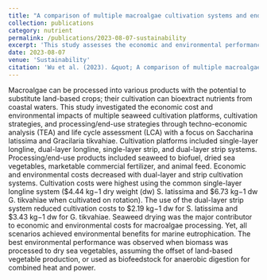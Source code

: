 ```yaml
---
title: "A comparison of multiple macroalgae cultivation systems and end-use strategies of <i>Saccharina latissima</i> and <i>Gracilaria tikvahiae</i> based on techno-economic analysis and life cycle assessment"
collection: publications
category: nutrient
permalink: /publications/2023-08-07-sustainability
excerpt: 'This study assesses the economic and environmental performance of various cultivation, processing, and end-use strategies for Saccharina latissima and Gracilaria tikvahiae. It demonstrates the benefits of co-cultivation and shared infrastructure and identifies areas for process optimization. [Link to Paper](https://www.mdpi.com/2071-1050/15/15/12072)'
date: 2023-08-07
venue: 'Sustainability'
citation: 'Wu et al. (2023). &quot; A comparison of multiple macroalgae cultivation systems and end-use strategies of Saccharina latissima and Gracilaria tikvahiae based on techno-economic analysis and life cycle assessment.&quot; <i>Sustainability</i>. 15 (15), 12072.'
---
```


Macroalgae can be processed into various products with the potential to substitute land-based crops; their cultivation can bioextract nutrients from coastal waters. This study investigated the economic cost and environmental impacts of multiple seaweed cultivation platforms, cultivation strategies, and processing/end-use strategies through techno-economic analysis (TEA) and life cycle assessment (LCA) with a focus on Saccharina latissima and Gracilaria tikvahiae. Cultivation platforms included single-layer longline, dual-layer longline, single-layer strip, and dual-layer strip systems. Processing/end-use products included seaweed to biofuel, dried sea vegetables, marketable commercial fertilizer, and animal feed. Economic and environmental costs decreased with dual-layer and strip cultivation systems. Cultivation costs were highest using the common single-layer longline system ($4.44 kg−1 dry weight (dw) S. latissima and $6.73 kg−1 dw G. tikvahiae when cultivated on rotation). The use of the dual-layer strip system reduced cultivation costs to $2.19 kg−1 dw for S. latissima and $3.43 kg−1 dw for G. tikvahiae. Seaweed drying was the major contributor to economic and environmental costs for macroalgae processing. Yet, all scenarios achieved environmental benefits for marine eutrophication. The best environmental performance was observed when biomass was processed to dry sea vegetables, assuming the offset of land-based vegetable production, or used as biofeedstock for anaerobic digestion for combined heat and power.
